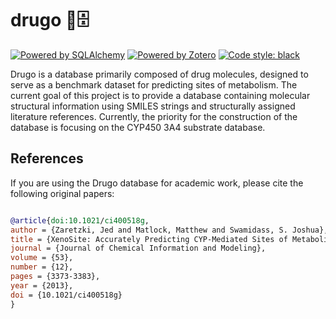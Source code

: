 # drugo 💊🗄️

[![Powered by SQLAlchemy](https://img.shields.io/badge/powered%20by-SQLAlchemy-red.svg)](https://github.com/sqlalchemy/sqlalchemy)
[![Powered by Zotero](https://img.shields.io/badge/powered%20by-Zotero-red.svg)](https://github.com/zotero/zotero)
[![Code style: black](https://img.shields.io/badge/code%20style-black-000000.svg)](https://github.com/psf/black)


<!--
[![Powered by Zotero](https://img.shields.io/badge/powered%20by-Zotero-red.svg)](https://github.com/zotero/zotero)
[![Powered by Pyzotero](https://img.shields.io/badge/powered%20by-Pyzotero-red.svg)](https://github.com/urschrei/pyzotero)
[![download](https://img.shields.io/github/downloads/jcwang587/xdatbus/total)](https://github.com/jcwang587/xdatbus/releases)
-->

Drugo is a database primarily composed of drug molecules, designed to serve as a benchmark dataset for predicting sites of metabolism. The current goal of this project is to provide a database containing molecular structural information using SMILES strings and structurally assigned literature references. Currently, the priority for the construction of the database is focusing on the CYP450 3A4 substrate database.

## References

If you are using the Drugo database for academic work, please cite the following original papers:

```bibtex

@article{doi:10.1021/ci400518g,
author = {Zaretzki, Jed and Matlock, Matthew and Swamidass, S. Joshua},
title = {XenoSite: Accurately Predicting CYP-Mediated Sites of Metabolism with Neural Networks},
journal = {Journal of Chemical Information and Modeling},
volume = {53},
number = {12},
pages = {3373-3383},
year = {2013},
doi = {10.1021/ci400518g}
}
```
